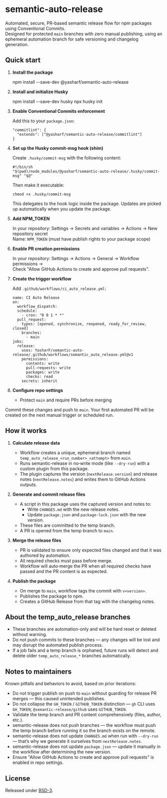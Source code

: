 # semantic-auto-release

Automated, secure, PR-based semantic release flow for npm packages using Conventional Commits.  
Designed for protected `main` branches with zero manual publishing, using an ephemeral automation branch for safe versioning and changelog generation.

## Quick start

1.  **Install the package**

    npm install --save-dev @yasharf/semantic-auto-release

2.  **Install and initialize Husky**

    npm install --save-dev husky
    npx husky init

3.  **Enable Conventional Commits enforcement**

    Add this to your `package.json`:

        "commitlint": {
          "extends": ["@yasharf/semantic-auto-release/commitlint"]
        }

4.  **Set up the Husky commit-msg hook (shim)**

    Create `.husky/commit-msg` with the following content:

        #!/bin/sh
        "$(pwd)/node_modules/@yasharf/semantic-auto-release/.husky/commit-msg" "$@"

    Then make it executable:

        chmod +x .husky/commit-msg

    This delegates to the hook logic inside the package. Updates are picked up automatically when you update the package.

5.  **Add NPM_TOKEN**

    In your repository: Settings → Secrets and variables → Actions → New repository secret  
    Name: `NPM_TOKEN` (must have publish rights to your package scope)

6.  **Enable PR creation permissions**

    In your repository: Settings → Actions → General → Workflow permissions →  
    Check "Allow GitHub Actions to create and approve pull requests".

7.  **Create the trigger workflow**

    Add `.github/workflows/ci_auto_release.yml`:

    ```
    name: CI Auto Release
    on:
      workflow_dispatch:
      schedule:
        - cron: "0 0 1 * *"
      pull_request:
        types: [opened, synchronize, reopened, ready_for_review, closed]
        branches:
          - main
    jobs:
      release:
        uses: YasharF/semantic-auto-release/.github/workflows/semantic_auto_release.yml@v1
        permissions:
          contents: write
          pull-requests: write
          packages: write
          checks: read
        secrets: inherit
    ```

8.  **Configure repo settings**
    - Protect `main` and require PRs before merging

Commit these changes and push to `main`. Your first automated PR will be created on the next manual trigger or scheduled run.

## How it works

1. **Calculate release data**
   - Workflow creates a unique, ephemeral branch named `temp_auto_release_<run_number>_<attempt>` from `main`.
   - Runs semantic-release in no‑write mode (like `--dry-run`) with a custom plugin from this package.
   - The plugin captures the version (`nextRelease.version`) and release notes (`nextRelease.notes`) and writes them to GitHub Actions outputs.

2. **Generate and commit release files**
   - A script in this package uses the captured version and notes to:
     - Write `CHANGES.md` with the new release notes.
     - Update `package.json` and `package-lock.json` with the new version.
   - These files are committed to the temp branch.
   - A PR is opened from the temp branch to `main`.

3. **Merge the release files**
   - PR is validated to ensure only expected files changed and that it was authored by automation.
   - All required checks must pass before merge.
   - Workflow will auto‑merge the PR when all required checks have passed and the PR content is as expected.

4. **Publish the package**
   - On merge to `main`, workflow tags the commit with `v<version>`.
   - Publishes the package to npm.
   - Creates a GitHub Release from that tag with the changelog notes.

## About the temp_auto_release branches

- These branches are automation-only and will be hard reset or deleted without warning.
- Do not push commits to these branches — any changes will be lost and may disrupt the automated publish process.
- If a job fails and a temp branch is orphaned, future runs will detect and delete older `temp_auto_release_*` branches automatically.

## Notes to maintainers

Known pitfalls and behaviors to avoid, based on prior iterations:

- Do not trigger publish on push to `main` without guarding for release PR merges — this caused unintended publishes.
- Do not collapse the `GH_TOKEN` / `GITHUB_TOKEN` distinction — `gh` CLI uses `GH_TOKEN`; `@semantic-release/github` uses `GITHUB_TOKEN`.
- Validate the temp branch and PR content comprehensively (files, author, etc.).
- semantic-release does not push branches — the workflow must push the temp branch before running it so the branch exists on the remote.
- semantic-release does not update `CHANGES.md` when run with `--dry-run` — that’s why we generate it ourselves from `nextRelease.notes`.
- semantic-release does not update `package.json` — update it manually in the workflow after determining the new version.
- Ensure "Allow GitHub Actions to create and approve pull requests" is enabled in repo settings.

## License

Released under [BSD-3](LICENSE).
